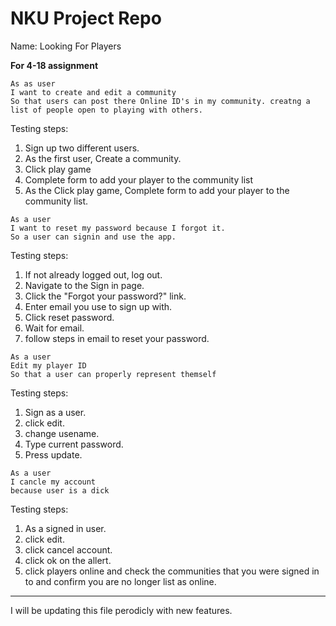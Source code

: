# NKU Project Repo
Name: Looking For Players

**For 4-18 assignment**

```
As as user
I want to create and edit a community 
So that users can post there Online ID's in my community. creatng a list of people open to playing with others.
```

Testing steps:

1. Sign up two different users.
1. As the first user, Create a community.
1. Click play game
1. Complete form to add your player to the community list
1. As the Click play game, Complete form to add your player to the community list.

```
As a user
I want to reset my password because I forgot it.
So a user can signin and use the app.
```

Testing steps:

1. If not already logged out, log out.
1. Navigate to the Sign in page.
1. Click the "Forgot your password?" link.
1. Enter email you use to sign up with.
1. Click reset password.
1. Wait for email.
1. follow steps in email to reset your password.

```
As a user
Edit my player ID
So that a user can properly represent themself
```

Testing steps:

1. Sign as a user.
1. click edit.
1. change usename.
1. Type current password.
1. Press update.

```
As a user
I cancle my account	
because user is a dick
```

Testing steps:

1. As a signed in user.
1. click edit.
1. click cancel account.
1. click ok on the allert.
1. click players online and check the communities that you were signed in to and confirm you are no longer list as online.

-------------------------

I will be updating this file perodicly with new features.